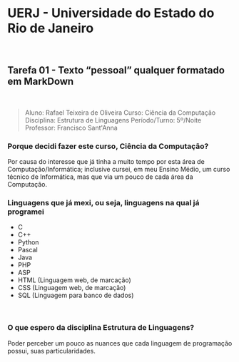 # UERJ - Universidade do Estado do Rio de Janeiro
&nbsp;
## Tarefa 01 - Texto “pessoal” qualquer formatado em MarkDown
&nbsp;
> Aluno: Rafael Teixeira de Oliveira
> Curso: Ciência da Computação
> Disciplina: Estrutura de Linguagens
> Período/Turno: 5º/Noite
> Professor: Francisco Sant'Anna


### Porque decidi fazer este curso, Ciência da Computação?
Por causa do interesse que já tinha a muito tempo por esta área de Computação/Informática; inclusive cursei, em meu Ensino Médio, um curso técnico de Informática, mas que via um pouco de cada área da Computação.
&nbsp;
### Linguagens que já mexi, ou seja, linguagens na qual já programei
* C
* C++
* Python
* Pascal
* Java
* PHP
* ASP
* HTML (Linguagem web, de marcação)
* CSS (Linguagem web, de marcação)
* SQL (Linguagem para banco de dados)

&nbsp;
### O que espero da disciplina Estrutura de Linguagens?

Poder perceber um pouco as nuances que cada linguagem de programação possui, suas particularidades.
